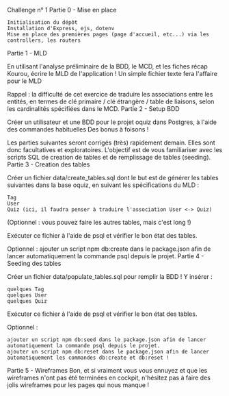 Challenge n° 1
Partie 0 - Mise en place

    Initialisation du dépôt
    Installation d'Express, ejs, dotenv
    Mise en place des premières pages (page d'accueil, etc...) via les controllers, les routers

Partie 1 - MLD

En utilisant l'analyse préliminaire de la BDD, le MCD, et les fiches récap Kourou, écrire le MLD de l'application ! Un simple fichier texte fera l'affaire pour le MLD

Rappel : la difficulté de cet exercice de traduire les associations entre les entités, en termes de clé primaire / clé étrangère / table de liaisons, selon les cardinalités spécifiées dans le MCD.
Partie 2 - Setup BDD

Créer un utilisateur et une BDD pour le projet oquiz dans Postgres, à l'aide des commandes habituelles
Des bonus à foisons !

Les parties suivantes seront corrigés (très) rapidement demain. Elles sont donc facultatives et exploratoires. L'objectif est de vous familiariser avec les scripts SQL de creation de tables et de remplissage de tables (seeding).
Partie 3 - Creation des tables

Créer un fichier data/create_tables.sql dont le but est de générer les tables suivantes dans la base oquiz, en suivant les spécifications du MLD :

    Tag
    User
    Quiz (ici, il faudra penser à traduire l'association User <-> Quiz)

(Optionnel : vous pouvez faire les autres tables, mais c'est long !)

Exécuter ce fichier à l'aide de psql et vérifier le bon état des tables.

Optionnel : ajouter un script npm db:create dans le package.json afin de lancer automatiquement la commande psql depuis le projet.
Partie 4 - Seeding des tables

Créer un fichier data/populate_tables.sql pour remplir la BDD ! Y insérer :

    quelques Tag
    quelques User
    quelques Quiz

Exécuter ce fichier à l'aide de psql et vérifier le bon état des tables.

Optionnel :

    ajouter un script npm db:seed dans le package.json afin de lancer automatiquement la commande psql depuis le projet.
    ajouter un script npm db:reset dans le package.json afin de lancer automatiquement les commandes db:create et db:reset !

Partie 5 - Wireframes
Bon, et si vraiment vous vous ennuyez et que les wireframes n'ont pas été terminées en cockpit, n'hésitez pas à faire des jolis wireframes pour les pages qui nous manque !